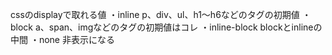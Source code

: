 cssのdisplayで取れる値
・inline
     p、div、ul、h1〜h6などのタグの初期値
・block
    a、span、imgなどのタグの初期値はコレ
・inline-block
    blockとinlineの中間
・none
    非表示になる